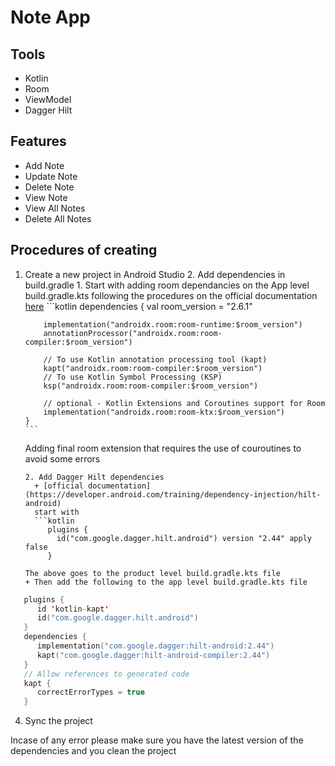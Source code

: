 # Note App

## Tools
- Kotlin
- Room
- ViewModel
- Dagger Hilt

## Features
- Add Note
- Update Note
- Delete Note
- View Note
- View All Notes
- Delete All Notes

## Procedures of creating
1. Create a new project in Android Studio
   2. Add dependencies in build.gradle
       1. Start with adding room dependancies on the App level build.gradle.kts following the procedures on the official documentation [here](https://developer.android.com/jetpack/androidx/releases/room)
       ```kotlin
      dependencies {
           val room_version = "2.6.1"

           implementation("androidx.room:room-runtime:$room_version")
           annotationProcessor("androidx.room:room-compiler:$room_version")

           // To use Kotlin annotation processing tool (kapt)
           kapt("androidx.room:room-compiler:$room_version")
           // To use Kotlin Symbol Processing (KSP)
           ksp("androidx.room:room-compiler:$room_version")

           // optional - Kotlin Extensions and Coroutines support for Room
           implementation("androidx.room:room-ktx:$room_version")
       }
       ```
      Adding final room extension that requires the use of couroutines to avoid some errors
    
       2. Add Dagger Hilt dependencies
         + [official documentation](https://developer.android.com/training/dependency-injection/hilt-android)
         start with
         ```kotlin
            plugins {
              id("com.google.dagger.hilt.android") version "2.44" apply false
            }
      ```
      The above goes to the product level build.gradle.kts file
      + Then add the following to the app level build.gradle.kts file

```Kotlin
   plugins {
      id 'kotlin-kapt'
      id("com.google.dagger.hilt.android")
   }
   dependencies {
      implementation("com.google.dagger:hilt-android:2.44")
      kapt("com.google.dagger:hilt-android-compiler:2.44")
   }
   // Allow references to generated code
   kapt {
      correctErrorTypes = true
   }
```

4. Sync the project

Incase of any error please make sure you have the latest version of the dependencies and you clean the project